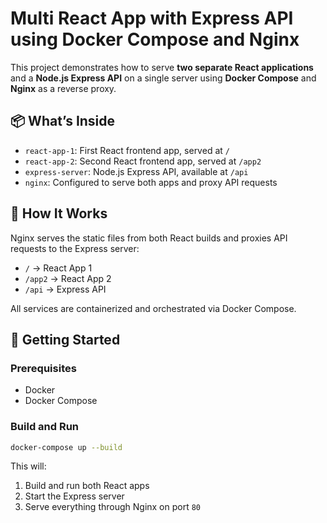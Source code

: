 # Multi React App with Express API using Docker Compose and Nginx

This project demonstrates how to serve **two separate React applications** and a **Node.js Express API** on a single server using **Docker Compose** and **Nginx** as a reverse proxy.

## 📦 What’s Inside

- `react-app-1`: First React frontend app, served at `/`
- `react-app-2`: Second React frontend app, served at `/app2`
- `express-server`: Node.js Express API, available at `/api`
- `nginx`: Configured to serve both apps and proxy API requests

## 🚀 How It Works

Nginx serves the static files from both React builds and proxies API requests to the Express server:

- `/` → React App 1
- `/app2` → React App 2
- `/api` → Express API

All services are containerized and orchestrated via Docker Compose.

## 🐳 Getting Started

### Prerequisites
- Docker
- Docker Compose

### Build and Run

```bash
docker-compose up --build
```

This will:

1. Build and run both React apps
2. Start the Express server
3. Serve everything through Nginx on port `80`
